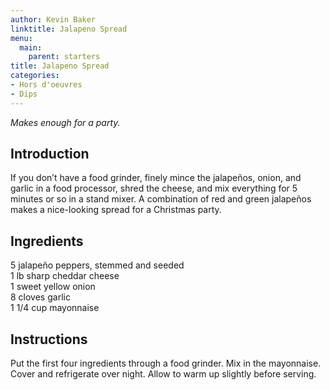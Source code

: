 ```yaml
---
author: Kevin Baker
linktitle: Jalapeno Spread
menu:
  main:
    parent: starters
title: Jalapeno Spread
categories:
- Hors d'oeuvres 
- Dips
---
```

*Makes enough for a party.*

## Introduction

If you don’t have a food grinder, finely mince the jalapeños, onion, and garlic in a food processor, shred the cheese, and mix everything for 5 minutes or so in a stand mixer.  A combination of red and green jalapeños makes a nice-looking spread for a Christmas party.

## Ingredients

<div class="ingredient-list">

5 jalapeño peppers, stemmed and seeded  
1 lb sharp cheddar cheese  
1 sweet yellow onion  
8 cloves garlic  
1 1/4 cup mayonnaise  

</div>

## Instructions

Put the first four ingredients through a food grinder. Mix in the mayonnaise. Cover and refrigerate over night. Allow to warm up slightly before serving.